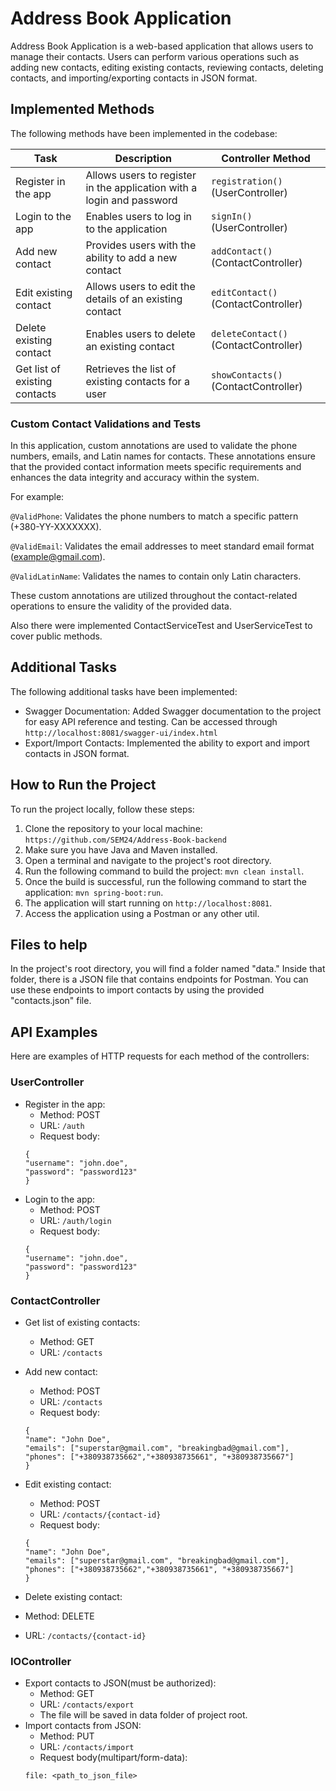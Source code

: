 # Address Book Application
Address Book Application is a web-based application that allows users to manage their contacts. Users can perform various operations such as adding new contacts, editing existing contacts, reviewing contacts, deleting contacts, and importing/exporting contacts in JSON format.

## Implemented Methods

The following methods have been implemented in the codebase:

| Task                               | Description                                                     | Controller Method                     |
|------------------------------------|-----------------------------------------------------------------|---------------------------------------|
| Register in the app                | Allows users to register in the application with a login and password | `registration()` (UserController)     |
| Login to the app                   | Enables users to log in to the application                      | `signIn()` (UserController)           |
| Add new contact                    | Provides users with the ability to add a new contact            | `addContact()` (ContactController)     |
| Edit existing contact              | Allows users to edit the details of an existing contact         | `editContact()` (ContactController)    |
| Delete existing contact            | Enables users to delete an existing contact                     | `deleteContact()` (ContactController)  |
| Get list of existing contacts      | Retrieves the list of existing contacts for a user              | `showContacts()` (ContactController)   |

### Custom Contact Validations and Tests
In this application, custom annotations are used to validate the phone numbers, emails, and Latin names for contacts. These annotations ensure that the provided contact information meets specific requirements and enhances the data integrity and accuracy within the system.

For example:

```@ValidPhone```: Validates the phone numbers to match a specific pattern (+380-YY-XXXXXXX).

```@ValidEmail```: Validates the email addresses to meet standard email format (example@gmail.com).

```@ValidLatinName```: Validates the names to contain only Latin characters.

These custom annotations are utilized throughout the contact-related operations to ensure the validity of the provided data.

Also there were implemented ContactServiceTest and UserServiceTest to cover public methods.
## Additional Tasks

The following additional tasks have been implemented:

- Swagger Documentation: Added Swagger documentation to the project for easy API reference and testing. Can be accessed through ```http://localhost:8081/swagger-ui/index.html```
- Export/Import Contacts: Implemented the ability to export and import contacts in JSON format.
## How to Run the Project

To run the project locally, follow these steps:

1. Clone the repository to your local machine: ```https://github.com/SEM24/Address-Book-backend```
2. Make sure you have Java and Maven installed.
3. Open a terminal and navigate to the project's root directory.
4. Run the following command to build the project: `mvn clean install`.
5. Once the build is successful, run the following command to start the application: `mvn spring-boot:run`.
6. The application will start running on `http://localhost:8081`.
7. Access the application using a Postman or any other util.

## Files to help
In the project's root directory, you will find a folder named "data." Inside that folder, there is a JSON file that contains endpoints for Postman. You can use these endpoints to import contacts by using the provided "contacts.json" file.

## API Examples
Here are examples of HTTP requests for each method of the controllers:

### UserController

* Register in the app:
  * Method: POST
  * URL: `/auth`
  * Request body:
   ```
   {
  "username": "john.doe",
  "password": "password123"
   }
* Login to the app:
  * Method: POST
  * URL: `/auth/login`
  * Request body:
   ```
   {
  "username": "john.doe",
  "password": "password123"
   }
### ContactController

* Get list of existing contacts:
  * Method: GET
  * URL: `/contacts`

* Add new contact:
  * Method: POST
  * URL: `/contacts`
  * Request body:
   ```
   {
  "name": "John Doe",
  "emails": ["superstar@gmail.com", "breakingbad@gmail.com"],
  "phones": ["+380938735662","+380938735661", "+380938735667"]
   }
* Edit existing contact:
  * Method: POST
  * URL: `/contacts/{contact-id}`
  * Request body:
   ```
   {
  "name": "John Doe",
  "emails": ["superstar@gmail.com", "breakingbad@gmail.com"],
  "phones": ["+380938735662","+380938735661", "+380938735667"]
   }
 * Delete existing contact:
  * Method: DELETE
  * URL: `/contacts/{contact-id}`
### IOController

* Export contacts to JSON(must be authorized):
  * Method: GET
  * URL: `/contacts/export`
  * The file will be saved in data folder of project root.
* Import contacts from JSON:
  * Method: PUT
  * URL: `/contacts/import`
  * Request body(multipart/form-data):
   ```
  file: <path_to_json_file>
